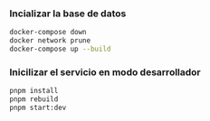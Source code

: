 

### Incializar la base de datos
```bash
docker-compose down
docker network prune
docker-compose up --build
```

### Inicilizar el servicio en modo desarrollador
```bash
pnpm install
pnpm rebuild
pnpm start:dev
```

